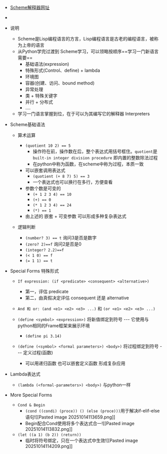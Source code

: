 - [Scheme解释器网址](https://code.cs61a.org/)
- 
- 说明
	- Scheme是Lisp编程语言的方言，Lisp编程语言是古老的编程语言，被称为上帝的语言
	- 从Python学完过渡到 Scheme学习，可以领略按顺序==学习一门新语言需要==
		- 基础语法(expression)
		- 特殊形式(Control、define) + lambda
		- 环境图
		- 容器(创建、访问、bound method)
		- 异常处理
		- 类 + 特殊关键字
		- 并行 + 分布式
		- ....
	- 学习一门语言掌握到位，在于可以为其编写它的解释器 Interpreters

- Scheme基础语法
	- 算术运算
		- `(quotient 10 2) == 5` 
			- 操作符在前，操作数在后，整个表达式用括号框住。`quotient`是 `built-in integer division procedure` 即内置的整数除法过程
			- 在python中称为函数，在scheme中称为过程，本质一致
		- 可以嵌套调用表达式
			- `(quotient (+ 8 7) 5) == 3` 
			- 一个表达式也可以换行在多行，方便查看
		- 参数个数是可变的
			- `(+ 1 2 3 4) == 10`
			- `(+) == 0`
			- `(* 1 2 3 4) == 24`
			- `(*) == 1`
		- 由上述的 嵌套 + 可变参数 可以形成多种复杂表达式

	- 逻辑判断
		- `(number? 3) == t` 询问3是否是数字
		- `(zero? 2)==f` 询问2是否是0
		- `(integer? 2.2)==f`
		- `(< 1 0) == f`
		- `(= 1 1) == t`

- Special Forms 特殊形式
	- `If expression: (if <predicate> <consequent> <alternative>)`
		- 第一，评估 predicate
		- 第二，由真假决定评估 consequent 还是 alternative
	- `And 和 or: (and <e1> <e2> <e3> ...)` 和 `(or <e1> <e2> <e3> ...)`

	- `(define <symbol> <expression>)` 将新值绑定到符号 --- 它使用与python相同的Frame框架来展示环境
		- `(define pi 3.14)`
	- `(define (<symbol> <formal parameters>) <body>)` 将过程绑定到符号 --- 定义过程(函数)
		- 可以用递归函数 也可以嵌套定义函数 形成复杂应用

- Lambda表达式
	- `(lambda (<formal-parameters>) <body>)` 与python一样

- More Special Forms
	- `Cond & Begin` 
		- `(cond ((condi) (proce)) () (else (proce)))`用于解决if-elif-else语句![[Pasted image 20251014113659.png]]
		- Begin配合Cond使用将多个表达式合一![[Pasted image 20251014113832.png]]
	- `(let ((a 1) (b 2)) (return))` 
		- 临时将符号绑定，只在一个表达式中生效![[Pasted image 20251014114209.png]]